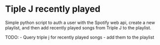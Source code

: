 # Tiple J recently played

Simple python script to auth a user with the Spotify web api, create a new playlist, and then add recently played songs from Triple J to the playlist.

TODO: 
    - Query triple j for recently played songs
    - add them to the playlist

